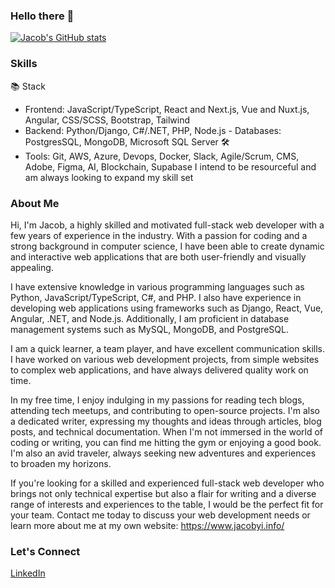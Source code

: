 ### Hello there 👋

<!--
**Yi-Jacob/yi-jacob** is a ✨ _special_ ✨ repository because its `README.md` (this file) appears on your GitHub profile.

Here are some ideas to get you started:

- 🔭 I’m currently working on ...
- 🌱 I’m currently learning ...
- 👯 I’m looking to collaborate on ...
- 🤔 I’m looking for help with ...
- 💬 Ask me about ...
- 📫 How to reach me: ...
- 😄 Pronouns: ...
- ⚡ Fun fact: ...
-->

[![Jacob's GitHub stats](https://github-readme-stats.vercel.app/api?username=yi-Jacob)](https://github.com/anuraghazra/github-readme-stats)

### Skills

📚 Stack
- Frontend: JavaScript/TypeScript, React and Next.js, Vue and Nuxt.js, Angular, CSS/SCSS, Bootstrap, Tailwind
- Backend: Python/Django, C#/.NET, PHP, Node.js - Databases: PostgresSQL, MongoDB, Microsoft SQL Server
🛠️
- Tools: Git, AWS, Azure, Devops, Docker, Slack, Agile/Scrum, CMS, Adobe, Figma, AI, Blockchain, Supabase
I intend to be resourceful and am always looking to expand my skill set

### About Me

Hi, I'm Jacob, a highly skilled and motivated full-stack web developer with a few years of experience in the industry. With a passion for coding and a strong background in computer science, I have been able to create dynamic and interactive web applications that are both user-friendly and visually appealing.

I have extensive knowledge in various programming languages such as Python, JavaScript/TypeScript, C#, and PHP. I also have experience in developing web applications using frameworks such as Django, React, Vue, Angular, .NET, and Node.js. Additionally, I am proficient in database management systems such as MySQL, MongoDB, and PostgreSQL.

I am a quick learner, a team player, and have excellent communication skills. I have worked on various web development projects, from simple websites to complex web applications, and have always delivered quality work on time.

In my free time, I enjoy indulging in my passions for reading tech blogs, attending tech meetups, and contributing to open-source projects. I'm also a dedicated writer, expressing my thoughts and ideas through articles, blog posts, and technical documentation. When I'm not immersed in the world of coding or writing, you can find me hitting the gym or enjoying a good book. I'm also an avid traveler, always seeking new adventures and experiences to broaden my horizons.

If you're looking for a skilled and experienced full-stack web developer who brings not only technical expertise but also a flair for writing and a diverse range of interests and experiences to the table, I would be the perfect fit for your team. Contact me today to discuss your web development needs or learn more about me at my own website: https://www.jacobyi.info/

### Let's Connect

[LinkedIn](https://www.linkedin.com/in/yi-jacob/)
